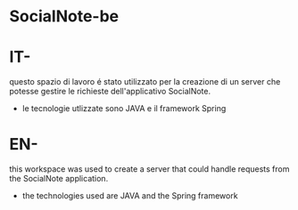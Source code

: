# SocialNote-be
# IT-
questo spazio di lavoro é stato utilizzato per la creazione di un server che potesse gestire le richieste dell'applicativo SocialNote.

- le tecnologie utlizzate sono JAVA e il framework Spring

# EN-

this workspace was used to create a server that could handle requests from the SocialNote application.

- the technologies used are JAVA and the Spring framework
